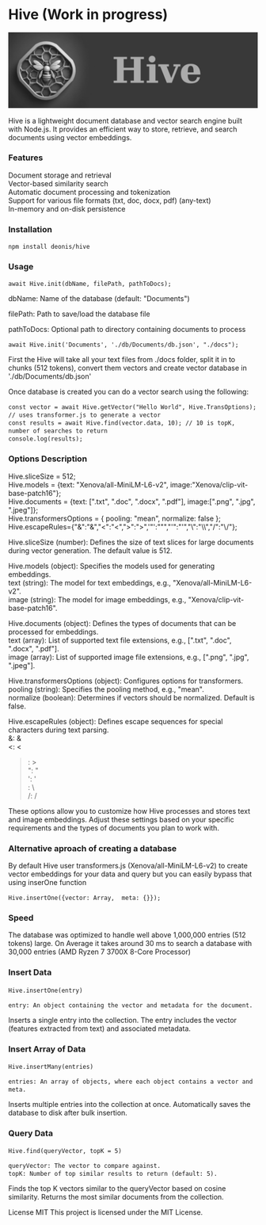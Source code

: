 # Hive (Work in progress)

![Hive](./img/hive.png)

Hive is a lightweight document database and vector search engine built with Node.js. It provides an efficient way to store, retrieve, and search documents using vector embeddings.

### Features

Document storage and retrieval   
Vector-based similarity search  
Automatic document processing and tokenization  
Support for various file formats (txt, doc, docx, pdf) (any-text)  
In-memory and on-disk persistence  

### Installation 
```
npm install deonis/hive 
```

### Usage 
```import Hive from 'hive';  
await Hive.init(dbName, filePath, pathToDocs);
```

dbName: Name of the database (default: "Documents") 

filePath: Path to save/load the database file  

pathToDocs: Optional path to directory containing documents to process 

```
await Hive.init('Documents', './db/Documents/db.json', "./docs");
```


First the Hive will take all your text files from ./docs folder, split it in to chunks (512 tokens), 
convert them  vectors and create vector database in './db/Documents/db.json'  

Once database is created you can do a vector search using the following: 

```
const vector = await Hive.getVector("Hello World", Hive.TransOptions); // uses transformer.js to generate a vector
const results = await Hive.find(vector.data, 10); // 10 is topK, number of searches to return  
console.log(results);
```

### Options Description
Hive.sliceSize = 512;  
Hive.models = {text: "Xenova/all-MiniLM-L6-v2", image:"Xenova/clip-vit-base-patch16"};  
Hive.documents = {text: [".txt", ".doc", ".docx", ".pdf"], image:[".png", ".jpg", ".jpeg"]};  
Hive.transformersOptions = { pooling: "mean", normalize: false };  
Hive.escapeRules={"&":"&amp;","<":"&lt;",">":"&gt;",'"':"&quot;","'":"&#39;","\\":"\\\\","/":"\\/"};  

Hive.sliceSize (number): Defines the size of text slices for large documents during vector generation. The default value is 512.  

Hive.models (object): Specifies the models used for generating embeddings.  
  text (string): The model for text embeddings, e.g., "Xenova/all-MiniLM-L6-v2".  
  image (string): The model for image embeddings, e.g., "Xenova/clip-vit-base-patch16".  

Hive.documents (object): Defines the types of documents that can be processed for embeddings.  
  text (array): List of supported text file extensions, e.g., [".txt", ".doc", ".docx", ".pdf"].  
  image (array): List of supported image file extensions, e.g., [".png", ".jpg", ".jpeg"].  

Hive.transformersOptions (object): Configures options for transformers.  
  pooling (string): Specifies the pooling method, e.g., "mean".  
  normalize (boolean): Determines if vectors should be normalized. Default is false.  

Hive.escapeRules (object): Defines escape sequences for special characters during text parsing.  
  &: &amp;  
  <: &lt;  
  >: &gt;  
  ": &quot;  
  ': &#39;  
  \: \\  
  /: \/  

These options allow you to customize how Hive processes and stores text and image embeddings. Adjust these settings based on your specific requirements and the types of documents you plan to work with.

### Alternative aproach of creating a database

By default Hive user transformers.js (Xenova/all-MiniLM-L6-v2) to create vector embeddings for your data and query but you can easily bypass that using inserOne function 

```
Hive.insertOne({vector: Array,  meta: {}});
```
### Speed

The database was optimized to handle well above 1,000,000 entries (512 tokens) large.
On Average it takes around 30 ms to search a database with 30,000 entries (AMD Ryzen 7 3700X 8-Core Processor)

### Insert Data

```Hive.insertOne(entry)```

    entry: An object containing the vector and metadata for the document.

Inserts a single entry into the collection. The entry includes the vector (features extracted from text) and associated metadata.

### Insert Array of Data

```Hive.insertMany(entries)```

    entries: An array of objects, where each object contains a vector and meta.

Inserts multiple entries into the collection at once. Automatically saves the database to disk after bulk insertion.

### Query Data

```Hive.find(queryVector, topK = 5)```

    queryVector: The vector to compare against.
    topK: Number of top similar results to return (default: 5).

Finds the top K vectors similar to the queryVector based on cosine similarity. Returns the most similar documents from the collection.


License MIT
This project is licensed under the MIT License.
